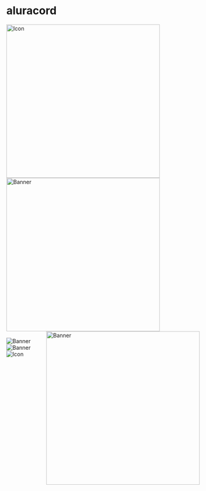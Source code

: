 # aluracord

  <img id="icon" height="400px" align="left" alt="Icon" src="https://i.ibb.co/MMPZC4Z/image.png">
  <img height="400px" align="center" id="banner" alt="Banner" src="https://github.com/user-attachments/assets/435537e3-6d9b-4d17-bb78-7da333586d1b" >
  <img height="400px" align="right" id="banner" alt="Banner" src="https://github.com/user-attachments/assets/e130b193-8e2a-4185-b7bd-eb7609550c61" >
<br>
<br>
  
  <img height="auto" align="center" id="banner" alt="Banner" src="https://i.ibb.co/Sr4PDRs/image.png" >
  <img height="auto" align="center" id="banner" alt="Banner" src="https://github.com/user-attachments/assets/49e8fd47-5f5f-41b5-896e-4ff6e733698c" >
  <img id="icon" align="left" alt="Icon" src="https://github.com/user-attachments/assets/f3c618e3-6018-44bd-878f-6e0cfa5b277b">
